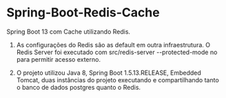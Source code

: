 # Spring-Boot-Redis-Cache
Spring Boot 13 com Cache utilizando Redis.

1. As configurações do Redis são as default em outra infraestrutura.
O Redis Server foi executado com src/redis-server --protected-mode no para permitir acesso externo.

2. O projeto utilizou Java 8, Spring Boot 1.5.13.RELEASE, Embedded Tomcat, duas instâncias do projeto executando e compartilhando tanto o banco de dados postgres quanto o Redis.
